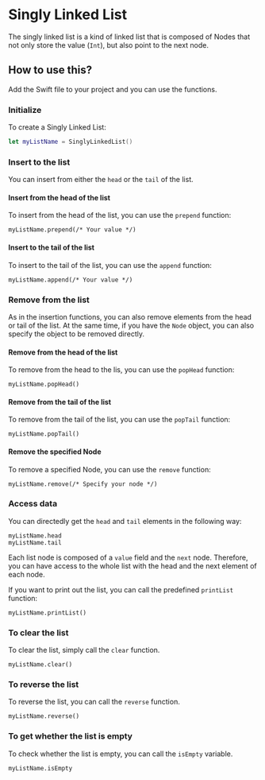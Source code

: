 # Singly Linked List

The singly linked list is a kind of linked list that is composed of Nodes that not only store the value (`Int`), but also point to the next node.

## How to use this?

Add the Swift file to your project and you can use the functions.

### Initialize

To create a Singly Linked List:

```swift
let myListName = SinglyLinkedList()
```

### Insert to the list

You can insert from either the `head` or the `tail` of the list.

#### Insert from the head of the list

To insert from the head of the list, you can use the `prepend` function:

```swift=
myListName.prepend(/* Your value */)
```

#### Insert to the tail of the list

To insert to the tail of the list, you can use the `append` function:

```swift=
myListName.append(/* Your value */)
```

### Remove from the list

As in the insertion functions, you can also remove elements from the head or tail of the list. At the same time, if you have the `Node` object, you can also specify the object to be removed directly.

#### Remove from the head of the list

To remove from the head to the lis, you can use the `popHead` function:

```swift=
myListName.popHead()
```

#### Remove from the tail of the list

To remove from the tail of the list, you can use the `popTail` function:

```swift=
myListName.popTail()
```

#### Remove the specified Node

To remove a specified Node, you can use the `remove` function:

```swift=
myListName.remove(/* Specify your node */)
```

### Access data

You can directedly get the `head` and `tail` elements in the following way:

```swift=
myListName.head
myListName.tail
```

Each list node is composed of a `value` field and the `next` node. Therefore, you can have access to the whole list with the head and the next element of each node.

If you want to print out the list, you can call the predefined `printList` function:

```swift=
myListName.printList()
```

### To clear the list

To clear the list, simply call the `clear` function.

```swift=
myListName.clear()
```

### To reverse the list

To reverse the list, you can call the `reverse` function.

```swift=
myListName.reverse()
```

### To get whether the list is empty

To check whether the list is empty, you can call the `isEmpty` variable.

```swift=
myListName.isEmpty
```
